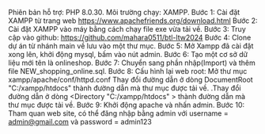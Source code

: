 Phiên bản hỗ trợ: PHP 8.0.30.
Môi trường chạy: XAMPP.
Bước 1: Cài đặt XAMPP từ trang web https://www.apachefriends.org/download.html
Bước 2: Cài đặt XAMPP vào máy bằng cách chạy file exe vừa tải về.
Bước 3: Truy cập vào github: https://github.com/mahara0511/btl-ltw2024
Bước 4: Clone dự án từ nhánh main về lưu vào một thư mục.
Bước 5: Mở Xampp đã cài đặt xong lên, khởi động mysql, bấm vào nút admin.
Bước 6: Tạo một cơ sở dữ liệu mới tên là onlineshop.
Bước 7: Chuyển sang phần nhập(Import) và thêm file NEW_shopping_online.sql.
Bước 8: Cấu hình lại web root:
Mở thư mục xampp/apache/conf/httpd.conf
Thay đổi đường dẫn ở dòng DocumentRoot "C:/xampp/htdocs" thành đường dẫn mà thư mục được tải về.
.Thay đổi đường dẫn ở dòng <Directory "C:/xampp/htdocs" > thành đường dẫn mà thư mục được tải về.
Bước 9: Khởi động apache và nhấn admin.
Bước 10: Tham quan web site, có thể đăng nhập bằng admin với username = admin@gmail.com và password = admin123
